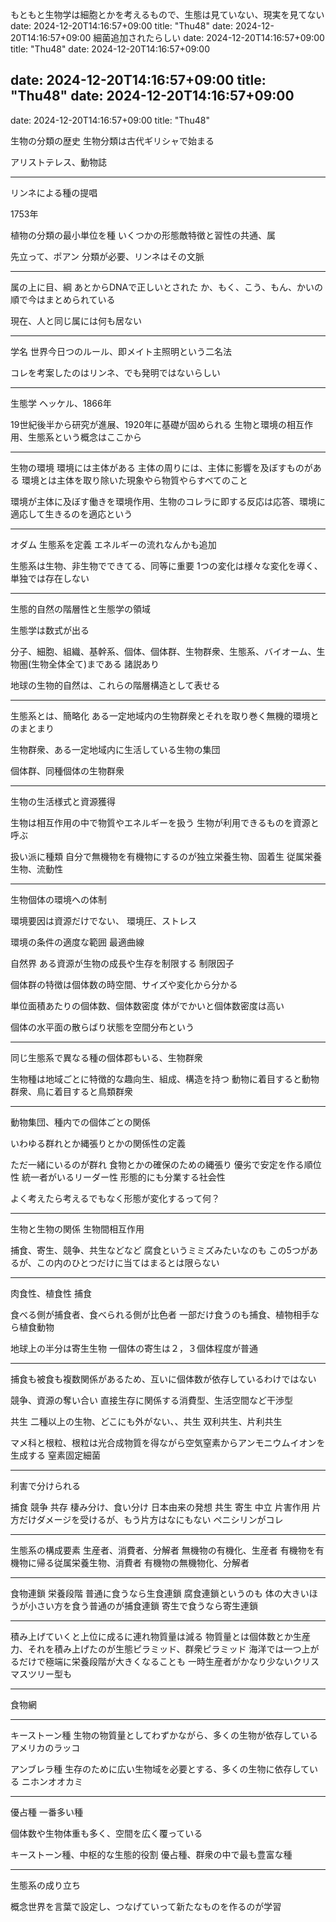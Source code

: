 もともと生物学は細胞とかを考えるもので、生態は見ていない、現実を見てない
date: 2024-12-20T14:16:57+09:00
title: "Thu48"
date: 2024-12-20T14:16:57+09:00
細菌追加されたらしい
date: 2024-12-20T14:16:57+09:00
title: "Thu48"
date: 2024-12-20T14:16:57+09:00

date: 2024-12-20T14:16:57+09:00
title: "Thu48"
date: 2024-12-20T14:16:57+09:00
---
date: 2024-12-20T14:16:57+09:00
title: "Thu48"

生物の分類の歴史
生物分類は古代ギリシャで始まる

アリストテレス、動物誌

----

リンネによる種の提唱

1753年

植物の分類の最小単位を種
いくつかの形態敵特徴と習性の共通、属

先立って、ポアン
分類が必要、リンネはその文脈

---

属の上に目、綱
あとからDNAで正しいとされた
か、もく、こう、もん、かいの順で今はまとめられている

現在、人と同じ属には何も居ない

---

学名
世界今日つのルール、即メイト主照明という二名法

コレを考案したのはリンネ、でも発明ではないらしい

---

生態学
ヘッケル、1866年

19世紀後半から研究が進展、1920年に基礎が固められる
生物と環境の相互作用、生態系という概念はここから

---

生物の環境
環境には主体がある
主体の周りには、主体に影響を及ぼすものがある
環境とは主体を取り除いた現象やら物質やらすべてのこと

環境が主体に及ぼす働きを環境作用、生物のコレラに即する反応は応答、環境に適応して生きるのを適応という

---

オダム
生態系を定義
エネルギーの流れなんかも追加

生態系は生物、非生物でできてる、同等に重要
1つの変化は様々な変化を導く、単独では存在しない

---

生態的自然の階層性と生態学の領域

生態学は数式が出る

分子、細胞、組織、基幹系、個体、個体群、生物群衆、生態系、バイオーム、生物圏(生物全体全て)まである
  諸説あり

地球の生物的自然は、これらの階層構造として表せる

---

生態系とは、簡略化
ある一定地域内の生物群衆とそれを取り巻く無機的環境とのまとまり

生物群衆、ある一定地域内に生活している生物の集団

個体群、同種個体の生物群衆


---

生物の生活様式と資源獲得

生物は相互作用の中で物質やエネルギーを扱う
生物が利用できるものを資源と呼ぶ

扱い派に種類
自分で無機物を有機物にするのが独立栄養生物、固着生
従属栄養生物、流動性

---

生物個体の環境への体制

環境要因は資源だけでない、
環境圧、ストレス

環境の条件の適度な範囲
最適曲線

自然界
ある資源が生物の成長や生存を制限する
制限因子

個体群の特徴は個体数の時空間、サイズや変化から分かる

単位面積あたりの個体数、個体数密度
体がでかいと個体数密度は高い

個体の水平面の散らばり状態を空間分布という

---

同じ生態系で異なる種の個体郡もいる、生物群衆

生物種は地域ごとに特徴的な趣向生、組成、構造を持つ
動物に着目すると動物群衆、鳥に着目すると鳥類群衆

---

動物集団、種内での個体ごとの関係

いわゆる群れとか縄張りとかの関係性の定義

ただ一緒にいるのが群れ
食物とかの確保のための縄張り
優劣で安定を作る順位性
統一者がいるリーダー性
形態的にも分業する社会性

よく考えたら考えるでもなく形態が変化するって何？

---

生物と生物の関係
生物間相互作用

捕食、寄生、競争、共生などなど
腐食というミミズみたいなのも
この5つがあるが、この内のひとつだけに当てはまるとは限らない

---

肉食性、植食性
捕食

食べる側が捕食者、食べられる側が比色者
一部だけ食うのも捕食、植物相手なら植食動物

地球上の半分は寄生生物
一個体の寄生は２，３個体程度が普通

---

捕食も被食も複数関係があるため、互いに個体数が依存しているわけではない

競争、資源の奪い合い
直接生存に関係する消費型、生活空間など干渉型


共生
二種以上の生物、どこにも外がない、、共生
双利共生、片利共生

マメ科と根粒、根粒は光合成物質を得ながら空気窒素からアンモニウムイオンを生成する
窒素固定細菌

---

利害で分けられる

捕食
競争
共存
  棲み分け、食い分け
  日本由来の発想
共生
寄生
中立
片害作用
  片方だけダメージを受けるが、もう片方はなにもない
  ペニシリンがコレ
  
---

生態系の構成要素
生産者、消費者、分解者
無機物の有機化、生産者
有機物を有機物に帰る従属栄養生物、消費者
有機物の無機物化、分解者

---

食物連鎖
栄養段階
普通に食うなら生食連鎖
腐食連鎖というのも
体の大きいほうが小さい方を食う普通のが捕食連鎖
寄生で食うなら寄生連鎖

---

積み上げていくと上位に成るに連れ物質量は減る
物質量とは個体数とか生産力、それを積み上げたのが生態ピラミッド、群衆ピラミッド
海洋では一つ上がるだけで極端に栄養段階が大きくなることも
一時生産者がかなり少ないクリスマスツリー型も

---

食物網

---

キーストーン種
生物の物質量としてわずかながら、多くの生物が依存している
アメリカのラッコ

アンブレラ種
生存のために広い生物域を必要とする、多くの生物に依存している
ニホンオオカミ

---

優占種
一番多い種

個体数や生物体重も多く、空間を広く覆っている

キーストーン種、中枢的な生態的役割
優占種、群衆の中で最も豊富な種

---

生態系の成り立ち









概念世界を言葉で設定し、つなげていって新たなものを作るのが学習








































